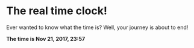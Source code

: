 # The real time clock!

Ever wanted to know what the time is? Well, your journey is about to end!

**The time is Nov 21, 2017, 23:57**